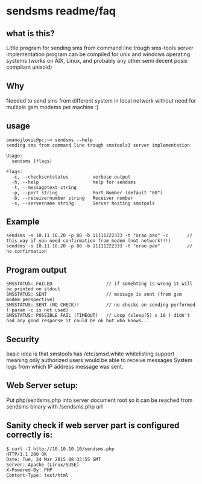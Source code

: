 # sendsms readme/faq

## what is this?

 Little program for sending sms from command line trough sms-tools server implementation
 program can be compiled for unix and windows operating systems (works on AIX, Linux, and probably any other semi decent posix compliant unixoid)

## Why

 Needed to send sms from different system in local network without need for
 multiple gsm modems per machine :)

## usage

    bmanojlovic@pc:~> sendsms --help
    sending sms from command line trough smstools3 server implementation

    Usage:
      sendsms [flags]

    Flags:
      -c, --checksentstatus         verbose output
      -h, --help                    help for sendsms
      -t, --messagetext string      
      -p, --port string             Port Number (default "80")
      -b, --receivernumber string   Receiver number
      -s, --servername string       Server hosting smstools

## Example

    sendsms -s 10.11.10.20 -p 80 -b 11111222333 -t "orao pao" -c       // this way if you need confirmation from modem (not network!!!)
    sendsms -s 10.11.10.20 -p 80 -b 11111222333 -t "orao pao"          // no confirmation

## Program output

    SMSSTATUS: FAILED                    // if somehting is wrong it will be printed on stdout
    SMSSTATUS: SENT                      // message is sent (from gsm modem perspective)
    SMSSTATUS: SENT (NO CHECK)!          // no checks on sending performed ( param -c is not used)
    SMSSTATUS: POSSIBLE FAIL (TIMEOUT)   // Loop (sleep(5) x 10 ) didn't had any good response it could be ok but who knows...

## Security

 basic idea is that smstools has /etc/smsd.white whitelisting support
 meaning only authorized users would be able to receive messages
 System logs from which IP address message was sent.

## Web Server setup:

 Put php/sendsms.php into server document root so it can be reached from sendsms binary with /sendsms.php url

## Sanity check if web server part is configured correctly is:

    $ curl -I http://10.10.10.10/sendsms.php
    HTTP/1.1 200 OK
    Date: Tue, 24 Mar 2015 08:33:55 GMT
    Server: Apache (Linux/SUSE)
    X-Powered-By: PHP
    Content-Type: text/html
